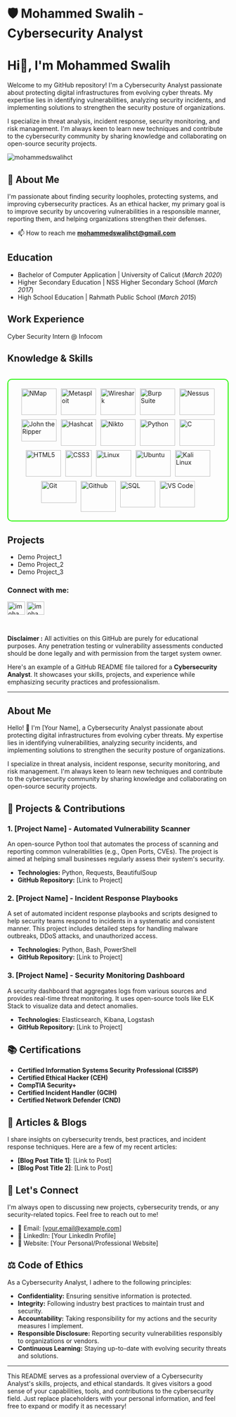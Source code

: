 # 🛡️ Mohammed Swalih - Cybersecurity Analyst
# Hi👋, I'm Mohammed Swalih
Welcome to my GitHub repository! I'm a Cybersecurity Analyst passionate about protecting digital infrastructures from evolving cyber threats. My expertise lies in identifying vulnerabilities, analyzing security incidents, and implementing solutions to strengthen the security posture of organizations.

I specialize in threat analysis, incident response, security monitoring, and risk management. I'm always keen to learn new techniques and contribute to the cybersecurity community by sharing knowledge and collaborating on open-source security projects.

<img src="https://komarev.com/ghpvc/?username=mohammedswalihct&label=Profile%20views&color=0e75b6&style=flat" alt="mohammedswalihct" />

## 🔐 About Me

I'm passionate about finding security loopholes, protecting systems, and improving cybersecurity practices. As an ethical hacker, my primary goal is to improve security by uncovering vulnerabilities in a responsible manner, reporting them, and helping organizations strengthen their defenses.

- 📫 How to reach me **mohammedswalihct@gmail.com**

## Education
- Bachelor of Computer Application | University of Calicut (_March 2020_)
- Higher Secondary Education | NSS Higher Secondary School (_March 2017_)
- High School Education | Rahmath Public School (_March 2015_)

## Work Experience
Cyber Security Intern @ Infocom

<h2 id="knowledge_skills" align=''> Knowledge & Skills </h2>
<br>
<div style="border: 2px solid #22F700; border-radius: 10px; padding: 20px; margin-bottom: 20px;">
<div align="left" style="display: flex; flex-wrap: wrap; justify-content: center; gap: 10px;">
      
<img src="https://github.com/mohammedswalihct/mohammedswalihct/blob/c44c85bf2ece10d4f57993415806482a3c3b7b40/Image/logo/NMap.png" alt="NMap" width="80" height="60" />

<img src="https://github.com/mohammedswalihct/mohammedswalihct/blob/12cdf0834d06a631e9a1118076aade30d0ffd6fa/Image/logo/Metasploit.png" alt="Metasploit" width="80" height="60"/>

<img src="https://github.com/mohammedswalihct/mohammedswalihct/blob/a1d5df2471e861be6810069bf15550bd3b2e336c/Image/logo/WireShark.png" alt="Wireshark" width="80" height="60"/>

<img src="https://github.com/mohammedswalihct/mohammedswalihct/blob/11b4950f92661590206eb828966f9db6113e7b12/Image/logo/BurpSuit.png" alt="Burp Suite" width="80" height="60"/>

<img src="https://github.com/mohammedswalihct/mohammedswalihct/blob/97a782b3d6c9a03ac7b95b9e08ae8ff111629d72/Image/logo/Nessus.png" alt="Nessus" width="80" height="60"/>

<img src="https://github.com/mohammedswalihct/mohammedswalihct/blob/a951e69bb2b7a53b529092fff037019933ea7fb8/Image/logo/JohnRipper.png" alt="John the Ripper" width="80" height="50"/>

<img src="https://github.com/mohammedswalihct/mohammedswalihct/blob/5a8b2d1cfe486263fc9141f5078234a60b61625e/Image/logo/HashCat.png" alt="Hashcat" width="80" height="60"/>

<img src="https://github.com/mohammedswalihct/mohammedswalihct/blob/1b6396497fd4d45b22301748ea5f0f7385b3c91d/Image/logo/Nikto.png" alt="Nikto" width="80" height="60"/>
      
<img src="https://github.com/mohammedswalihct/mohammedswalihct/blob/fc594c7ffd497308406d66280138b3a65f4d7ec8/Image/logo/Python.png" alt="Python" width="80" height="60"/>

<img src="https://github.com/mohammedswalihct/mohammedswalihct/blob/c44c85bf2ece10d4f57993415806482a3c3b7b40/Image/logo/C.png" alt="C" width="80" height="60"/>

<img src="https://github.com/mohammedswalihct/mohammedswalihct/blob/c44c85bf2ece10d4f57993415806482a3c3b7b40/Image/logo/HTML5.png" alt="HTML5" width="80" height="60"/>

<img src="https://github.com/mohammedswalihct/mohammedswalihct/blob/c44c85bf2ece10d4f57993415806482a3c3b7b40/Image/logo/CSS3.png" alt="CSS3" width="60" height="60"/>

<img src="https://github.com/mohammedswalihct/mohammedswalihct/blob/c44c85bf2ece10d4f57993415806482a3c3b7b40/Image/logo/Linux.png" alt="Linux" width="80" height="60"/>

<img src="https://github.com/mohammedswalihct/mohammedswalihct/blob/c44c85bf2ece10d4f57993415806482a3c3b7b40/Image/logo/Ubuntu.png" alt="Ubuntu" width="80" height="60"/>

<img src="https://github.com/mohammedswalihct/mohammedswalihct/blob/c44c85bf2ece10d4f57993415806482a3c3b7b40/Image/logo/KaliLinux.png" alt="Kali Linux" width="80" height="60"/>

<img src="https://github.com/mohammedswalihct/mohammedswalihct/blob/c44c85bf2ece10d4f57993415806482a3c3b7b40/Image/logo/Git.png" alt="Git" width="80" height="50"/>

<img src="https://github.com/mohammedswalihct/mohammedswalihct/blob/c44c85bf2ece10d4f57993415806482a3c3b7b40/Image/logo/GitHub.png" alt="Github" width="80" height="70"/>

<img src="https://github.com/mohammedswalihct/mohammedswalihct/blob/01dc2f2577860d23cbe3d88e2038ee90680725a7/Image/logo/SQL.png" alt="SQL" width="80" height="60"/>

<img src="https://github.com/mohammedswalihct/mohammedswalihct/blob/c44c85bf2ece10d4f57993415806482a3c3b7b40/Image/logo/VSCode.png" alt="VS Code" width="80" height="60"/>

</div>
</div>


## Projects
- Demo Project_1
- Demo Project_2
- Demo Project_3

<h3 align="left">Connect with me:</h3>
<p align="left">
<a href="https://linkedin.com/in/imohammedswalih" target="blank"><img align="center" src="https://raw.githubusercontent.com/rahuldkjain/github-profile-readme-generator/master/src/images/icons/Social/linked-in-alt.svg" alt="imohammedswalih" height="30" width="40" /></a>
<a href="https://twitter.com/imohammedswalih" target="blank"><img align="center" src="https://raw.githubusercontent.com/rahuldkjain/github-profile-readme-generator/master/src/images/icons/Social/twitter.svg" alt="imohammedswalih" height="30" width="40" /></a>
</p>
<br>

**Disclaimer :** All activities on this GitHub are purely for educational purposes. Any penetration testing or vulnerability assessments conducted should be done legally and with permission from the target system owner.


Here's an example of a GitHub README file tailored for a **Cybersecurity Analyst**. It showcases your skills, projects, and experience while emphasizing security practices and professionalism.

---



## About Me

Hello! 👋 I'm [Your Name], a Cybersecurity Analyst passionate about protecting digital infrastructures from evolving cyber threats. My expertise lies in identifying vulnerabilities, analyzing security incidents, and implementing solutions to strengthen the security posture of organizations.

I specialize in threat analysis, incident response, security monitoring, and risk management. I'm always keen to learn new techniques and contribute to the cybersecurity community by sharing knowledge and collaborating on open-source security projects.



## 🚨 Projects & Contributions

### 1. [Project Name] - Automated Vulnerability Scanner
An open-source Python tool that automates the process of scanning and reporting common vulnerabilities (e.g., Open Ports, CVEs). The project is aimed at helping small businesses regularly assess their system's security.

- **Technologies:** Python, Requests, BeautifulSoup
- **GitHub Repository:** [Link to Project]

### 2. [Project Name] - Incident Response Playbooks
A set of automated incident response playbooks and scripts designed to help security teams respond to incidents in a systematic and consistent manner. This project includes detailed steps for handling malware outbreaks, DDoS attacks, and unauthorized access.

- **Technologies:** Python, Bash, PowerShell
- **GitHub Repository:** [Link to Project]

### 3. [Project Name] - Security Monitoring Dashboard
A security dashboard that aggregates logs from various sources and provides real-time threat monitoring. It uses open-source tools like ELK Stack to visualize data and detect anomalies.

- **Technologies:** Elasticsearch, Kibana, Logstash
- **GitHub Repository:** [Link to Project]

## 📚 Certifications

- **Certified Information Systems Security Professional (CISSP)**
- **Certified Ethical Hacker (CEH)**
- **CompTIA Security+**
- **Certified Incident Handler (GCIH)**
- **Certified Network Defender (CND)**

## 📝 Articles & Blogs

I share insights on cybersecurity trends, best practices, and incident response techniques. Here are a few of my recent articles:

- **[Blog Post Title 1]**: [Link to Post]
- **[Blog Post Title 2]**: [Link to Post]

## 💬 Let's Connect

I'm always open to discussing new projects, cybersecurity trends, or any security-related topics. Feel free to reach out to me!

- 📧 Email: [your.email@example.com]
- 🔗 LinkedIn: [Your LinkedIn Profile]
- 💼 Website: [Your Personal/Professional Website]

## ⚖️ Code of Ethics

As a Cybersecurity Analyst, I adhere to the following principles:

- **Confidentiality:** Ensuring sensitive information is protected.
- **Integrity:** Following industry best practices to maintain trust and security.
- **Accountability:** Taking responsibility for my actions and the security measures I implement.
- **Responsible Disclosure:** Reporting security vulnerabilities responsibly to organizations or vendors.
- **Continuous Learning:** Staying up-to-date with evolving security threats and solutions.

---

This README serves as a professional overview of a Cybersecurity Analyst's skills, projects, and ethical standards. It gives visitors a good sense of your capabilities, tools, and contributions to the cybersecurity field. Just replace placeholders with your personal information, and feel free to expand or modify it as necessary!
